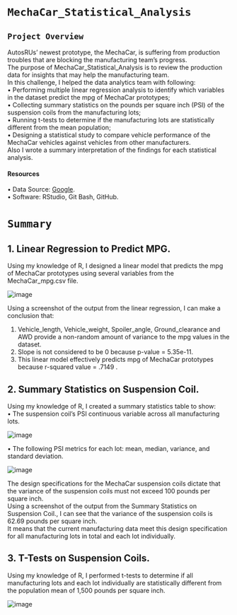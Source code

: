# `MechaCar_Statistical_Analysis `


 ## `Project Overview ` <br/>
AutosRUs’ newest prototype, the MechaCar, is suffering from production troubles that are blocking the manufacturing team’s progress. <br/>
The purpose of MechaCar_Statistical_Analysis is to review the production data for insights that may help the manufacturing team. <br/>
In this challenge, I helped the data analytics team with following: <br/>
•	Performing multiple linear regression analysis to identify which variables in the dataset predict the mpg of MechaCar prototypes; <br/>
•	Collecting summary statistics on the pounds per square inch (PSI) of the suspension coils from the manufacturing lots; <br/>
•	Running t-tests to determine if the manufacturing lots are statistically different from the mean population; <br/>
•	Designing a statistical study to compare vehicle performance of the MechaCar vehicles against vehicles from other manufacturers. <br/>
Also I wrote a summary interpretation of the findings for each statistical analysis.  <br/>
#### Resources <br/>
• Data Source: [Google](https://www.google.com/). <br/> 
•	Software: RStudio, Git Bash, GitHub. <br/>

# `Summary ` <br/>
## 1.  Linear Regression to Predict MPG. 
Using my knowledge of R, I designed a linear model that predicts the mpg of MechaCar prototypes using several variables from the MechaCar_mpg.csv file.

![image](https://user-images.githubusercontent.com/110998103/202864132-c786c443-3ec8-4ec1-97b5-2f2b9367361e.png)

Using a screenshot of the output from the linear regression, I can make a conclusion that: <br/>
1.	Vehicle_length, Vehicle_weight, Spoiler_angle, Ground_clearance and AWD  provide a non-random amount of variance to the mpg values in the dataset. <br/>
2.	 Slope is not considered to be 0 because p-value = 5.35e-11. <br/>
3. 	This linear model effectively predicts mpg of MechaCar prototypes because r-squared value = .7149 . <br/>


## 2. Summary Statistics on Suspension Coil. <br/>
Using my knowledge of R, I created a summary statistics table to show: <br/>
•	The suspension coil’s PSI continuous variable across all manufacturing lots. <br/>

![image](https://user-images.githubusercontent.com/110998103/202864818-61e523c9-d3c7-4ea8-b6f7-87c7a5334266.png)


•	The following PSI metrics for each lot: mean, median, variance, and standard deviation. <br/>


![image](https://user-images.githubusercontent.com/110998103/202865144-944ab65f-dd29-4ea2-a337-3b8eace4e2ea.png)

The design specifications for the MechaCar suspension coils dictate that the variance of the suspension coils must not exceed 100 pounds per square inch. <br/>
Using a screenshot of the output from the Summary Statistics on Suspension Coil., I can see that the variance of the suspension coils is 62.69 pounds per square inch. <br/>
It means that the current manufacturing data meet this design specification for all manufacturing lots in total and each lot individually. <br/>

## 3. T-Tests on Suspension Coils.
Using my knowledge of R, I performed t-tests to determine if all manufacturing lots and each lot individually are statistically different from the population mean of 1,500 pounds per square inch. <br/>

![image](https://user-images.githubusercontent.com/110998103/202871025-a5962346-d29d-4a01-be0b-295b34970690.png)
